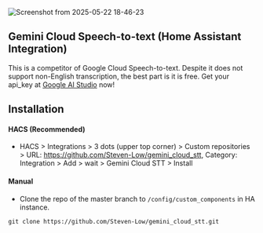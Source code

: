 
![Screenshot from 2025-05-22 18-46-23](https://github.com/user-attachments/assets/373a99fe-c1e2-4721-96de-c38d4c3e6b0d)

## Gemini Cloud Speech-to-text (Home Assistant Integration)
This is a competitor of Google Cloud Speech-to-text. Despite it does not support non-English transcription, the best part is it is free. Get your api_key at [Google AI Studio](https://aistudio.google.com/app/apikey) now!


## Installation
#### HACS (Recommended)
- HACS > Integrations > 3 dots (upper top corner) > Custom repositories > URL: https://github.com/Steven-Low/gemini_cloud_stt, Category: Integration > Add > wait > Gemini Cloud STT > Install

#### Manual
- Clone the repo of the master branch to `/config/custom_components` in HA instance.
```
git clone https://github.com/Steven-Low/gemini_cloud_stt.git
```

